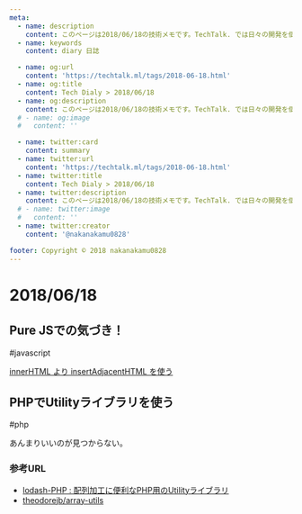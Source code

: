 ```yaml
---
meta:
  - name: description
    content: このページは2018/06/18の技術メモです。TechTalk. では日々の開発を個人メモとして残しています。将来に向けて技術ノウハウを蓄積することを目的とします。
  - name: keywords
    content: diary 日誌

  - name: og:url
    content: 'https://techtalk.ml/tags/2018-06-18.html'
  - name: og:title
    content: Tech Dialy > 2018/06/18
  - name: og:description
    content: このページは2018/06/18の技術メモです。TechTalk. では日々の開発を個人メモとして残しています。将来に向けて技術ノウハウを蓄積することを目的とします。
  # - name: og:image
  #   content: ''

  - name: twitter:card
    content: summary
  - name: twitter:url
    content: 'https://techtalk.ml/tags/2018-06-18.html'
  - name: twitter:title
    content: Tech Dialy > 2018/06/18
  - name: twitter:description
    content: このページは2018/06/18の技術メモです。TechTalk. では日々の開発を個人メモとして残しています。将来に向けて技術ノウハウを蓄積することを目的とします。
  # - name: twitter:image
  #   content: ''
  - name: twitter:creator
    content: '@nakanakamu0828'

footer: Copyright © 2018 nakanakamu0828
---
```

# 2018/06/18
## Pure JSでの気づき！
#javascript

[innerHTML より insertAdjacentHTML を使う](https://qiita.com/amamamaou/items/624c22adec32515e863b)

## PHPでUtilityライブラリを使う
#php

あんまりいいのが見つからない。

### 参考URL
* [lodash-PHP : 配列加工に便利なPHP用のUtilityライブラリ](http://co.bsnws.net/article/291)
* [theodorejb/array-utils](https://packagist.org/packages/theodorejb/array-utils)



